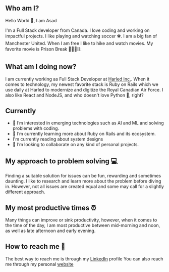 

## Who am I? 

Hello World 👋, I am Asad
 
I'm a Full Stack developer from Canada. I love coding and working on impactful projects. I like playing and watching soccer ⚽. I am a big fan of Manchester United. When I am free I like to hike and watch movies. My favorite movie is Prison Break 👮🏽‍♀️⛓️.

## What am I doing now?
I am currently working as Full Stack Developer at [Harled Inc.](https://harled.ca/).
When it comes to technology, my newest favorite stack is Ruby on Rails which we use daily at Harled to modernize and digitize the Royal Canadian Air Force. I also like React and NodeJS, and who doesn't love Python 🐍, right?

## Currently
- 👀 I’m interested in emerging technologies such as AI and ML and solving problems with coding.
- 🌱 I’m currently learning more about Ruby on Rails and its ecosystem.
- I'm currently reading about system designs
- 💞️ I’m looking to collaborate on any kind of personal projects.

## My approach to problem solving 💻 
Finding a suitable solution for issues can be fun, rewarding and sometimes daunting. 
I like to research and learn more about the problem before diving in.
However, not all issues are created equal and some may call for a slightly different approach.

## My most productive times ⏰ 
Many things can improve or sink productivity, however, when it comes to the time of the day, I am most productive between mid-morning and noon, as well as late afternoon and early evening.

## How to reach me 💬 
The best way to reach me is through my [LinkedIn](https://www.linkedin.com/in/asad-ahmed-8247a5144/) profile
You can also reach me through my personal [website](https://asadnaser.com/)


